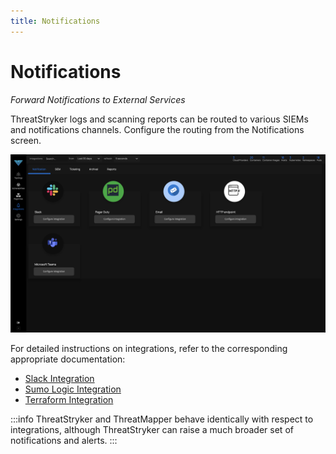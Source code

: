 ```yaml
---
title: Notifications
---
```


# Notifications

*Forward Notifications to External Services*

ThreatStryker logs and scanning reports can be routed to various SIEMs and notifications channels. Configure the routing from the Notifications screen.

![Report Summary](../img/DF_Notification.png)

For detailed instructions on integrations, refer to the corresponding appropriate documentation:

 * [Slack Integration](../Integrations/slack)
 * [Sumo Logic Integration](../Integrations/sumo-logic)
 * [Terraform Integration](../Integrations/terraform)


:::info
ThreatStryker and ThreatMapper behave identically with respect to integrations, although ThreatStryker can raise a much broader set of notifications and alerts.
:::



